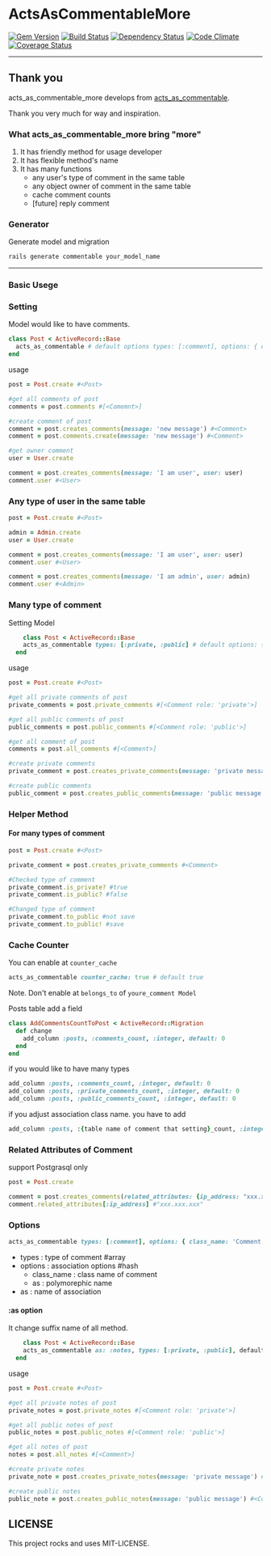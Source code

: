 # ActsAsCommentableMore

[![Gem Version](https://badge.fury.io/rb/acts_as_commentable_more.svg)](http://badge.fury.io/rb/acts_as_commentable_more)
[![Build Status](https://travis-ci.org/piya23300/acts_as_commentable_more.svg)](https://travis-ci.org/piya23300/acts_as_commentable_more)
[![Dependency Status](https://gemnasium.com/piya23300/acts_as_commentable_more.svg)](https://gemnasium.com/piya23300/acts_as_commentable_more)
[![Code Climate](https://codeclimate.com/github/piya23300/acts_as_commentable_more/badges/gpa.svg)](https://codeclimate.com/github/piya23300/acts_as_commentable_more)
[![Coverage Status](https://coveralls.io/repos/piya23300/acts_as_commentable_more/badge.svg)](https://coveralls.io/r/piya23300/acts_as_commentable_more)

---
## Thank you
acts_as_commentable_more develops from [acts_as_commentable](https://github.com/jackdempsey/acts_as_commentable).

Thank you very much for way and inspiration.

### What acts_as_commentable_more bring "more"
1. It has friendly method for usage developer
2. It has flexible method's name
3. It has many functions
    * any user's type of comment in the same table
    * any object owner of comment in the same table
    * cache comment counts
    * [future] reply comment


### Generator

Generate model and migration
```ruby
rails generate commentable your_model_name
```
---

### Basic Usege
### Setting
Model would like to have comments.

```ruby
class Post < ActiveRecord::Base
  acts_as_commentable # default options types: [:comment], options: { class_name: 'Comment', as: :commentable }, as: :comments
end
```

usage
```ruby
post = Post.create #<Post>

#get all comments of post
comments = post.comments #[<Comemnt>]

#create comment of post
comment = post.creates_comments(message: 'new message') #<Comment>
comment = post.comments.create(message: 'new message') #<Comment>

#get owner comment
user = User.create

comment = post.creates_comments(message: 'I am user', user: user)
comment.user #<User>

```

### Any type of user in the same table
```ruby
post = Post.create #<Post>

admin = Admin.create
user = User.create

comment = post.creates_comments(message: 'I am user', user: user)
comment.user #<User>

comment = post.creates_comments(message: 'I am admin', user: admin)
comment.user #<Admin>

```

### Many type of comment
Setting Model
```ruby
    class Post < ActiveRecord::Base
    acts_as_commentable types: [:private, :public] # default options: { class_name: 'Comment', as: :commentable }, as: :comments
  end
```

usage
```ruby
post = Post.create #<Post>

#get all private comments of post
private_comments = post.private_comments #[<Comment role: 'private'>]

#get all public comments of post
public_comments = post.public_comments #[<Comment role: 'public'>]

#get all comment of post
comments = post.all_comments #[<Comment>]

#create private comments
private_comment = post.creates_private_comments(message: 'private message') #<Comment role: 'private'>

#create public comments
public_comment = post.creates_public_comments(message: 'public message') #<Comment role: 'public'>

```

### Helper Method

#### For many types of comment
```ruby
post = Post.create #<Post>

private_comment = post.creates_private_comments #<Comment>

#Checked type of comment
private_comment.is_private? #true
private_comment.is_public? #false

#Changed type of comment
private_comment.to_public #not save
private_comment.to_public! #save
```

### Cache Counter
You can enable at ```counter_cache```
```ruby
acts_as_commentable counter_cache: true # default true
```
Note. Don't enable at ```belongs_to``` of ```youre_comment Model```

Posts table add a field
```ruby
class AddCommentsCountToPost < ActiveRecord::Migration
  def change
    add_column :posts, :comments_count, :integer, default: 0
  end
end
```

if you would like to have many types
```ruby
add_column :posts, :comments_count, :integer, default: 0
add_column :posts, :private_comments_count, :integer, default: 0
add_column :posts, :public_comments_count, :integer, default: 0
```

if you adjust association class name. you have to add
```ruby
add_column :posts, :{table name of comment that setting}_count, :integer, default: 0
```

### Related Attributes of Comment
support Postgrasql only
```ruby
post = Post.create

comment = post.creates_comments(related_attributes: {ip_address: "xxx.xxx.xxx"})
comment.related_attributes[:ip_address] #"xxx.xxx.xxx"
```

### Options
```ruby
acts_as_commentable types: [:comment], options: { class_name: 'Comment', as: :commentable }, as: :comments
```

- types : type of comment #array
- options : association options #hash
    - class_name : class name of comment
    - as : polymorephic name
- as : name of association

#### :as option
It change suffix name of all method.

```ruby
    class Post < ActiveRecord::Base
    acts_as_commentable as: :notes, types: [:private, :public], default options: { class_name: 'Comment', as: :commentable }
  end
```

usage
```ruby
post = Post.create #<Post>

#get all private notes of post
private_notes = post.private_notes #[<Comment role: 'private'>]

#get all public notes of post
public_notes = post.public_notes #[<Comment role: 'public'>]

#get all notes of post
notes = post.all_notes #[<Comment>]

#create private notes
private_note = post.creates_private_notes(message: 'private message') #<Comment role: 'private'>

#create public notes
public_note = post.creates_public_notes(message: 'public message') #<Comment role: 'public'>

```


## LICENSE
This project rocks and uses MIT-LICENSE.
